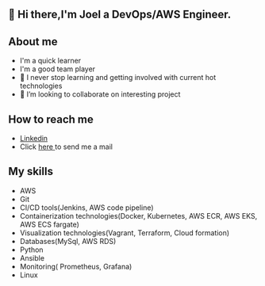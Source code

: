 ## 👋 Hi there,I'm Joel a DevOps/AWS Engineer.

## About me
- I'm a quick learner
- I'm a good team player
- 🌱 I never stop learning and getting involved with current hot technologies
- 💞️ I’m looking to collaborate on interesting project

## How to reach me

- <a href="www.linkedin.com/in/joel-okebugwu-6762b3240">Linkedin</a>
- Click <a href="mailto:joelokebugwu1998@gmail.com"> here </a> to send me a mail

## My skills
- AWS
- Git
- CI/CD tools(Jenkins, AWS code pipeline)
- Containerization technologies(Docker, Kubernetes, AWS ECR, AWS EKS, AWS ECS fargate)
- Visualization technologies(Vagrant, Terraform, Cloud formation)
- Databases(MySql, AWS RDS)
- Python
- Ansible
- Monitoring( Prometheus, Grafana)
- Linux


<!---
joelyoung2020/joelyoung2020 is a ✨ special ✨ repository because its `README.md` (this file) appears on your GitHub profile.
You can click the Preview link to take a look at your changes.
--->
